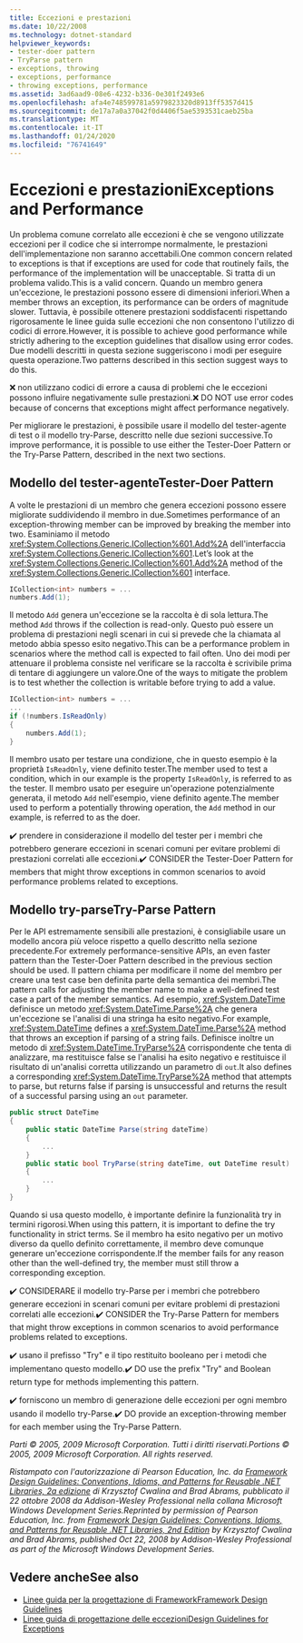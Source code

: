 ```yaml
---
title: Eccezioni e prestazioni
ms.date: 10/22/2008
ms.technology: dotnet-standard
helpviewer_keywords:
- tester-doer pattern
- TryParse pattern
- exceptions, throwing
- exceptions, performance
- throwing exceptions, performance
ms.assetid: 3ad6aad9-08e6-4232-b336-0e301f2493e6
ms.openlocfilehash: afa4e748599781a5979823320d8913ff5357d415
ms.sourcegitcommit: de17a7a0a37042f0d4406f5ae5393531caeb25ba
ms.translationtype: MT
ms.contentlocale: it-IT
ms.lasthandoff: 01/24/2020
ms.locfileid: "76741649"
---
```

# <a name="exceptions-and-performance"></a><span data-ttu-id="b9c36-102">Eccezioni e prestazioni</span><span class="sxs-lookup"><span data-stu-id="b9c36-102">Exceptions and Performance</span></span>
<span data-ttu-id="b9c36-103">Un problema comune correlato alle eccezioni è che se vengono utilizzate eccezioni per il codice che si interrompe normalmente, le prestazioni dell'implementazione non saranno accettabili.</span><span class="sxs-lookup"><span data-stu-id="b9c36-103">One common concern related to exceptions is that if exceptions are used for code that routinely fails, the performance of the implementation will be unacceptable.</span></span> <span data-ttu-id="b9c36-104">Si tratta di un problema valido.</span><span class="sxs-lookup"><span data-stu-id="b9c36-104">This is a valid concern.</span></span> <span data-ttu-id="b9c36-105">Quando un membro genera un'eccezione, le prestazioni possono essere di dimensioni inferiori.</span><span class="sxs-lookup"><span data-stu-id="b9c36-105">When a member throws an exception, its performance can be orders of magnitude slower.</span></span> <span data-ttu-id="b9c36-106">Tuttavia, è possibile ottenere prestazioni soddisfacenti rispettando rigorosamente le linee guida sulle eccezioni che non consentono l'utilizzo di codici di errore.</span><span class="sxs-lookup"><span data-stu-id="b9c36-106">However, it is possible to achieve good performance while strictly adhering to the exception guidelines that disallow using error codes.</span></span> <span data-ttu-id="b9c36-107">Due modelli descritti in questa sezione suggeriscono i modi per eseguire questa operazione.</span><span class="sxs-lookup"><span data-stu-id="b9c36-107">Two patterns described in this section suggest ways to do this.</span></span>

 <span data-ttu-id="b9c36-108">❌ non utilizzano codici di errore a causa di problemi che le eccezioni possono influire negativamente sulle prestazioni.</span><span class="sxs-lookup"><span data-stu-id="b9c36-108">❌ DO NOT use error codes because of concerns that exceptions might affect performance negatively.</span></span>

 <span data-ttu-id="b9c36-109">Per migliorare le prestazioni, è possibile usare il modello del tester-agente di test o il modello try-Parse, descritto nelle due sezioni successive.</span><span class="sxs-lookup"><span data-stu-id="b9c36-109">To improve performance, it is possible to use either the Tester-Doer Pattern or the Try-Parse Pattern, described in the next two sections.</span></span>

## <a name="tester-doer-pattern"></a><span data-ttu-id="b9c36-110">Modello del tester-agente</span><span class="sxs-lookup"><span data-stu-id="b9c36-110">Tester-Doer Pattern</span></span>
 <span data-ttu-id="b9c36-111">A volte le prestazioni di un membro che genera eccezioni possono essere migliorate suddividendo il membro in due.</span><span class="sxs-lookup"><span data-stu-id="b9c36-111">Sometimes performance of an exception-throwing member can be improved by breaking the member into two.</span></span> <span data-ttu-id="b9c36-112">Esaminiamo il metodo <xref:System.Collections.Generic.ICollection%601.Add%2A> dell'interfaccia <xref:System.Collections.Generic.ICollection%601>.</span><span class="sxs-lookup"><span data-stu-id="b9c36-112">Let’s look at the <xref:System.Collections.Generic.ICollection%601.Add%2A> method of the <xref:System.Collections.Generic.ICollection%601> interface.</span></span>

```csharp
ICollection<int> numbers = ...
numbers.Add(1);
```

 <span data-ttu-id="b9c36-113">Il metodo `Add` genera un'eccezione se la raccolta è di sola lettura.</span><span class="sxs-lookup"><span data-stu-id="b9c36-113">The method `Add` throws if the collection is read-only.</span></span> <span data-ttu-id="b9c36-114">Questo può essere un problema di prestazioni negli scenari in cui si prevede che la chiamata al metodo abbia spesso esito negativo.</span><span class="sxs-lookup"><span data-stu-id="b9c36-114">This can be a performance problem in scenarios where the method call is expected to fail often.</span></span> <span data-ttu-id="b9c36-115">Uno dei modi per attenuare il problema consiste nel verificare se la raccolta è scrivibile prima di tentare di aggiungere un valore.</span><span class="sxs-lookup"><span data-stu-id="b9c36-115">One of the ways to mitigate the problem is to test whether the collection is writable before trying to add a value.</span></span>

```csharp
ICollection<int> numbers = ...
...
if (!numbers.IsReadOnly)
{
    numbers.Add(1);
}
```

 <span data-ttu-id="b9c36-116">Il membro usato per testare una condizione, che in questo esempio è la proprietà `IsReadOnly`, viene definito tester.</span><span class="sxs-lookup"><span data-stu-id="b9c36-116">The member used to test a condition, which in our example is the property `IsReadOnly`, is referred to as the tester.</span></span> <span data-ttu-id="b9c36-117">Il membro usato per eseguire un'operazione potenzialmente generata, il metodo `Add` nell'esempio, viene definito agente.</span><span class="sxs-lookup"><span data-stu-id="b9c36-117">The member used to perform a potentially throwing operation, the `Add` method in our example, is referred to as the doer.</span></span>

 <span data-ttu-id="b9c36-118">✔️ prendere in considerazione il modello del tester per i membri che potrebbero generare eccezioni in scenari comuni per evitare problemi di prestazioni correlati alle eccezioni.</span><span class="sxs-lookup"><span data-stu-id="b9c36-118">✔️ CONSIDER the Tester-Doer Pattern for members that might throw exceptions in common scenarios to avoid performance problems related to exceptions.</span></span>

## <a name="try-parse-pattern"></a><span data-ttu-id="b9c36-119">Modello try-parse</span><span class="sxs-lookup"><span data-stu-id="b9c36-119">Try-Parse Pattern</span></span>
 <span data-ttu-id="b9c36-120">Per le API estremamente sensibili alle prestazioni, è consigliabile usare un modello ancora più veloce rispetto a quello descritto nella sezione precedente.</span><span class="sxs-lookup"><span data-stu-id="b9c36-120">For extremely performance-sensitive APIs, an even faster pattern than the Tester-Doer Pattern described in the previous section should be used.</span></span> <span data-ttu-id="b9c36-121">Il pattern chiama per modificare il nome del membro per creare una test case ben definita parte della semantica dei membri.</span><span class="sxs-lookup"><span data-stu-id="b9c36-121">The pattern calls for adjusting the member name to make a well-defined test case a part of the member semantics.</span></span> <span data-ttu-id="b9c36-122">Ad esempio, <xref:System.DateTime> definisce un metodo <xref:System.DateTime.Parse%2A> che genera un'eccezione se l'analisi di una stringa ha esito negativo.</span><span class="sxs-lookup"><span data-stu-id="b9c36-122">For example, <xref:System.DateTime> defines a <xref:System.DateTime.Parse%2A> method that throws an exception if parsing of a string fails.</span></span> <span data-ttu-id="b9c36-123">Definisce inoltre un metodo di <xref:System.DateTime.TryParse%2A> corrispondente che tenta di analizzare, ma restituisce false se l'analisi ha esito negativo e restituisce il risultato di un'analisi corretta utilizzando un parametro di `out`.</span><span class="sxs-lookup"><span data-stu-id="b9c36-123">It also defines a corresponding <xref:System.DateTime.TryParse%2A> method that attempts to parse, but returns false if parsing is unsuccessful and returns the result of a successful parsing using an `out` parameter.</span></span>

```csharp
public struct DateTime
{
    public static DateTime Parse(string dateTime)
    {
        ...
    }
    public static bool TryParse(string dateTime, out DateTime result)
    {
        ...
    }
}
```

 <span data-ttu-id="b9c36-124">Quando si usa questo modello, è importante definire la funzionalità try in termini rigorosi.</span><span class="sxs-lookup"><span data-stu-id="b9c36-124">When using this pattern, it is important to define the try functionality in strict terms.</span></span> <span data-ttu-id="b9c36-125">Se il membro ha esito negativo per un motivo diverso da quello definito correttamente, il membro deve comunque generare un'eccezione corrispondente.</span><span class="sxs-lookup"><span data-stu-id="b9c36-125">If the member fails for any reason other than the well-defined try, the member must still throw a corresponding exception.</span></span>

 <span data-ttu-id="b9c36-126">✔️ CONSIDERARE il modello try-Parse per i membri che potrebbero generare eccezioni in scenari comuni per evitare problemi di prestazioni correlati alle eccezioni.</span><span class="sxs-lookup"><span data-stu-id="b9c36-126">✔️ CONSIDER the Try-Parse Pattern for members that might throw exceptions in common scenarios to avoid performance problems related to exceptions.</span></span>

 <span data-ttu-id="b9c36-127">✔️ usano il prefisso "Try" e il tipo restituito booleano per i metodi che implementano questo modello.</span><span class="sxs-lookup"><span data-stu-id="b9c36-127">✔️ DO use the prefix "Try" and Boolean return type for methods implementing this pattern.</span></span>

 <span data-ttu-id="b9c36-128">✔️ forniscono un membro di generazione delle eccezioni per ogni membro usando il modello try-Parse.</span><span class="sxs-lookup"><span data-stu-id="b9c36-128">✔️ DO provide an exception-throwing member for each member using the Try-Parse Pattern.</span></span>

 <span data-ttu-id="b9c36-129">*Parti © 2005, 2009 Microsoft Corporation. Tutti i diritti riservati.*</span><span class="sxs-lookup"><span data-stu-id="b9c36-129">*Portions © 2005, 2009 Microsoft Corporation. All rights reserved.*</span></span>

 <span data-ttu-id="b9c36-130">*Ristampato con l'autorizzazione di Pearson Education, Inc. da [Framework Design Guidelines: Conventions, Idioms, and Patterns for Reusable .NET Libraries, 2a edizione](https://www.informit.com/store/framework-design-guidelines-conventions-idioms-and-9780321545619) di Krzysztof Cwalina and Brad Abrams, pubblicato il 22 ottobre 2008 da Addison-Wesley Professional nella collana Microsoft Windows Development Series.*</span><span class="sxs-lookup"><span data-stu-id="b9c36-130">*Reprinted by permission of Pearson Education, Inc. from [Framework Design Guidelines: Conventions, Idioms, and Patterns for Reusable .NET Libraries, 2nd Edition](https://www.informit.com/store/framework-design-guidelines-conventions-idioms-and-9780321545619) by Krzysztof Cwalina and Brad Abrams, published Oct 22, 2008 by Addison-Wesley Professional as part of the Microsoft Windows Development Series.*</span></span>

## <a name="see-also"></a><span data-ttu-id="b9c36-131">Vedere anche</span><span class="sxs-lookup"><span data-stu-id="b9c36-131">See also</span></span>

- [<span data-ttu-id="b9c36-132">Linee guida per la progettazione di Framework</span><span class="sxs-lookup"><span data-stu-id="b9c36-132">Framework Design Guidelines</span></span>](../../../docs/standard/design-guidelines/index.md)
- [<span data-ttu-id="b9c36-133">Linee guida di progettazione delle eccezioni</span><span class="sxs-lookup"><span data-stu-id="b9c36-133">Design Guidelines for Exceptions</span></span>](../../../docs/standard/design-guidelines/exceptions.md)
